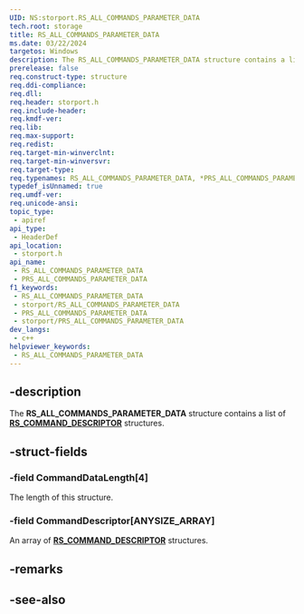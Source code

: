 ```yaml
---
UID: NS:storport.RS_ALL_COMMANDS_PARAMETER_DATA
tech.root: storage
title: RS_ALL_COMMANDS_PARAMETER_DATA
ms.date: 03/22/2024
targetos: Windows
description: The RS_ALL_COMMANDS_PARAMETER_DATA structure contains a list of RS_COMMAND_DESCRIPTOR structures.
prerelease: false
req.construct-type: structure
req.ddi-compliance: 
req.dll: 
req.header: storport.h
req.include-header: 
req.kmdf-ver: 
req.lib: 
req.max-support: 
req.redist: 
req.target-min-winverclnt: 
req.target-min-winversvr: 
req.target-type: 
req.typenames: RS_ALL_COMMANDS_PARAMETER_DATA, *PRS_ALL_COMMANDS_PARAMETER_DATA
typedef_isUnnamed: true
req.umdf-ver: 
req.unicode-ansi: 
topic_type:
 - apiref
api_type:
 - HeaderDef
api_location:
 - storport.h
api_name:
 - RS_ALL_COMMANDS_PARAMETER_DATA
 - PRS_ALL_COMMANDS_PARAMETER_DATA
f1_keywords:
 - RS_ALL_COMMANDS_PARAMETER_DATA
 - storport/RS_ALL_COMMANDS_PARAMETER_DATA
 - PRS_ALL_COMMANDS_PARAMETER_DATA
 - storport/PRS_ALL_COMMANDS_PARAMETER_DATA
dev_langs:
 - c++
helpviewer_keywords:
 - RS_ALL_COMMANDS_PARAMETER_DATA
---
```


## -description

The **RS_ALL_COMMANDS_PARAMETER_DATA** structure contains a list of **[RS_COMMAND_DESCRIPTOR](ns-storport-rs_command_descriptor.md)** structures.

## -struct-fields

### -field CommandDataLength[4]

The length of this structure.

### -field CommandDescriptor[ANYSIZE_ARRAY]

An array of **[RS_COMMAND_DESCRIPTOR](ns-storport-rs_command_descriptor.md)** structures.

## -remarks

## -see-also
